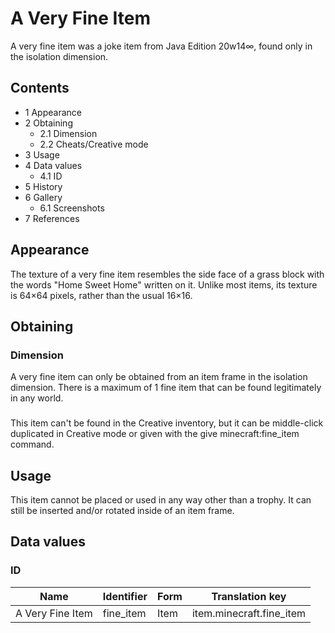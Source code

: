 # A Very Fine Item
A very fine item was a joke item from Java Edition 20w14∞, found only in the isolation dimension.

## Contents
- 1 Appearance
- 2 Obtaining
	- 2.1 Dimension
	- 2.2 Cheats/Creative mode
- 3 Usage
- 4 Data values
	- 4.1 ID
- 5 History
- 6 Gallery
	- 6.1 Screenshots
- 7 References

## Appearance
The texture of a very fine item resembles the side face of a grass block with the words "Home Sweet Home" written on it. Unlike most items, its texture is 64×64 pixels, rather than the usual 16×16.

## Obtaining
### Dimension
A very fine item can only be obtained from an item frame in the isolation dimension. There is a maximum of 1 fine item that can be found legitimately in any world.

### 
This item can't be found in the Creative inventory, but it can be middle-click duplicated in Creative mode or given with the give <target> minecraft:fine_item <amount> command.

## Usage
This item cannot be placed or used in any way other than a trophy. It can still be inserted and/or rotated inside of an item frame.

## Data values
### ID
| Name             | Identifier | Form | Translation key          |
|------------------|------------|------|--------------------------|
| A Very Fine Item | fine_item  | Item | item.minecraft.fine_item |

